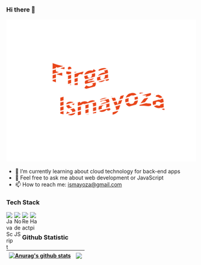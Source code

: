 ### Hi there 👋

<center><img href="https://github.com/firgadev29" src="./profil.png" heigh="200px"></center>

- 🌱 I’m currently learning about cloud technology for back-end apps
- 💬 Feel free to ask me about web development or JavaScript
- 📫 How to reach me: ismayoza@gmail.com
### Tech Stack
  <a href="#"><img align="left" alt="JavaScript" title="JavaScript" width="21px" src="https://upload.wikimedia.org/wikipedia/commons/9/99/Unofficial_JavaScript_logo_2.svg" /></a>
  <a href="https://nodejs.org/"><img align="left" alt="NodeJS" title="NodeJS" width="21px" src="https://seeklogo.com/images/N/nodejs-logo-FBE122E377-seeklogo.com.png" /></a>
  <a href="https://reactjs.org/"><img align="left" alt="React" title="React" width="21px" src="https://cdn.worldvectorlogo.com/logos/react-2.svg" /></a>
  <a href="https://hapi.dev/"><img align="left" alt="Hapi" title="Hapi (NodeJS HTTP Framework)" width="21px" src="https://avatars.githubusercontent.com/u/3774533?s=200&v=4" /></a>
  <br>
  <br>

### Github Statistic
| <a href="https://github.com/firgadev29"><img align="center" src="https://github-readme-stats.vercel.app/api?username=firgadev29&show_icons=true&include_all_commits=true&theme=buefy&hide_border=true" alt="Anurag's github stats" /></a> | <a href="https://github.com/firgadev29"><img align="center" src="https://github-readme-stats.vercel.app/api/top-langs/?username=firgadev29&layout=compact&theme=buefy&hide_border=true" /></a> |
| ------------- | ------------- |
